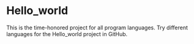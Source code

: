 # Hello_world
This is the time-honored project for all program languages.
Try different languages for the Hello_world project in GitHub.
